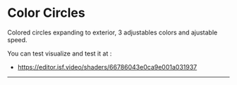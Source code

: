 # Color Circles

 Colored circles expanding to exterior, 3 adjustables colors and ajustable speed.

 You can test visualize and test it at :

 * https://editor.isf.video/shaders/66786043e0ca9e001a031937

---